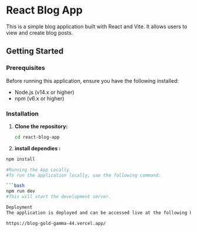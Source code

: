 # React Blog App

This is a simple blog application built with React and Vite. It allows users to view and create blog posts.

## Getting Started

### Prerequisites

Before running this application, ensure you have the following installed:

- Node.js (v14.x or higher)
- npm (v6.x or higher)

### Installation

1. **Clone the repository:**

   ```bash
   cd react-blog-app

1. **install dependies :**

```bash
npm install

#Running the App Locally
#To run the application locally, use the following command:

```bash
npm run dev
#This will start the development server. 

Deployment
The application is deployed and can be accessed live at the following URL:

https://blog-gold-gamma-44.vercel.app/
